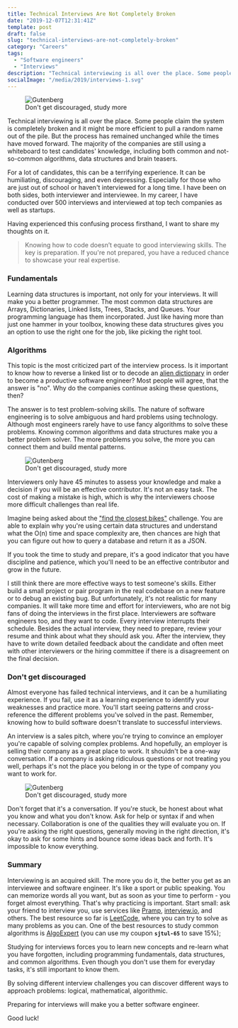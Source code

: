 ```yaml
---
title: Technical Interviews Are Not Completely Broken
date: "2019-12-07T12:31:41Z"
template: post
draft: false
slug: "technical-interviews-are-not-completely-broken"
category: "Careers"
tags:
  - "Software engineers"
  - "Interviews"
description: "Technical interviewing is all over the place. Some people claim the system is completely broken and it might be more efficient to pull a random name out of the pile. But the process has remained unchanged while the times have moved forward. The majority of the companies are still using a whiteboard to test candidates' knowledge, including both common and not-so-common algorithms, data structures and brain teasers."
socialImage: "/media/2019/interviews-1.svg"
---
```


<figure style="width: 400px">
	<img src="/media/2019/interviews-1.svg" alt="Gutenberg">
	<figcaption>Don't get discouraged, study more</figcaption>
</figure>

Technical interviewing is all over the place. Some people claim the system is completely broken and it might be more efficient to pull a random name out of the pile. But the process has remained unchanged while the times have moved forward. The majority of the companies are still using a whiteboard to test candidates' knowledge, including both common and not-so-common algorithms, data structures and brain teasers.

For a lot of candidates, this can be a terrifying experience. It can be humiliating, discouraging, and even depressing. Especially for those who are just out of school or haven't interviewed for a long time. I have been on both sides, both interviewer and interviewee. In my career, I have conducted over 500 interviews and interviewed at top tech companies as well as startups.

Having experienced this confusing process firsthand, I want to share my thoughts on it.

> Knowing how to code doesn’t equate to good interviewing skills. The key is preparation. If you're not prepared, you have a reduced chance to showcase your real expertise.

### Fundamentals

Learning data structures is important, not only for your interviews. It will make you a better programmer. The most common data structures are Arrays, Dictionaries, Linked lists, Trees, Stacks, and Queues. Your programming language has them incorporated. Just like having more than just one hammer in your toolbox, knowing these data structures gives you an option to use the right one for the job, like picking the right tool.

### Algorithms

This topic is the most criticized part of the interview process. Is it important to know how to reverse a linked list or to decode an [alien dictionary](https://leetcode.com/problems/alien-dictionary/) in order to become a productive software engineer? Most people will agree, that the answer is "no". Why do the companies continue asking these questions, then?

The answer is to test problem-solving skills. The nature of software engineering is to solve ambiguous and hard problems using technology. Although most engineers rarely have to use fancy algorithms to solve these problems. Knowing common algorithms and data structures make you a better problem solver. The more problems you solve, the more you can connect them and build mental patterns.

<figure class="float-left" style="width: 300px">
	<img src="/media/2019/interviews-2.svg" alt="Gutenberg">
	<figcaption>Don't get discouraged, study more</figcaption>
</figure>

Interviewers only have 45 minutes to assess your knowledge and make a decision if you will be an effective contributor. It's not an easy task. The cost of making a mistake is high, which is why the interviewers choose more difficult challenges than real life.

Imagine being asked about the ["find the closest bikes"](https://leetcode.com/problems/campus-bikes/) challenge. You are able to explain why you're using certain data structures and understand what the O(n) time and space complexity are, then chances are high that you can figure out how to query a database and return it as a JSON.

If you took the time to study and prepare, it's a good indicator that you have discipline and patience, which you'll need to be an effective contributor and grow in the future.

I still think there are more effective ways to test someone's skills. Either build a small project or pair program in the real codebase on a new feature or to debug an existing bug. But unfortunately, it's not realistic for many companies. It will take more time and effort for interviewers, who are not big fans of doing the interviews in the first place. Interviewers are software engineers too, and they want to code. Every interview interrupts their schedule. Besides the actual interview, they need to prepare, review your resume and think about what they should ask you. After the interview, they have to write down detailed feedback about the candidate and often meet with other interviewers or the hiring committee if there is a disagreement on the final decision.

### Don't get discouraged

Almost everyone has failed technical interviews, and it can be a humiliating experience. If you fail, use it as a learning experience to identify your weaknesses and practice more. You'll start seeing patterns and cross-reference the different problems you've solved in the past. Remember, knowing how to build software doesn't translate to successful interviews.

An interview is a sales pitch, where you're trying to convince an employer you're capable of solving complex problems. And hopefully, an employer is selling their company as a great place to work. It shouldn't be a one-way conversation. If a company is asking ridiculous questions or not treating you well, perhaps it's not the place you belong in or the type of company you want to work for.

<figure class="float-right" style="width: 300px">
	<img src="/media/2019/interviews-3.svg" alt="Gutenberg">
	<figcaption>Don't get discouraged, study more</figcaption>
</figure>

Don't forget that it's a conversation. If you're stuck, be honest about what you know and what you don't know. Ask for help or syntax if and when necessary. Collaboration is one of the qualities they will evaluate you on. If you're asking the right questions, generally moving in the right direction, it's okay to ask for some hints and bounce some ideas back and forth. It's impossible to know everything.

### Summary

Interviewing is an acquired skill. The more you do it, the better you get as an interviewee and software engineer. It's like a sport or public speaking. You can memorize words all you want, but as soon as your time to perform - you forget almost everything. That's why practicing is important. Start small: ask your friend to interview you, use services like [Pramp](https://www.pramp.com/#/), [interview.io](https://interviewing.io/), and others. The best resource so far is [LeetCode](https://leetcode.com/), where you can try to solve as many problems as you can. One of the best resources to study common algorithms is [AlgoExpert](https://www.algoexpert.io/) (you can use my coupon <strong>`sjtul-65`</strong> to save 15%);

Studying for interviews forces you to learn new concepts and re-learn what you have forgotten, including programming fundamentals, data structures, and common algorithms. Even though you don't use them for everyday tasks, it's still important to know them.

By solving different interview challenges you can discover different ways to approach problems: logical, mathematical, algorithmic.

Preparing for interviews will make you a better software engineer.

Good luck!
